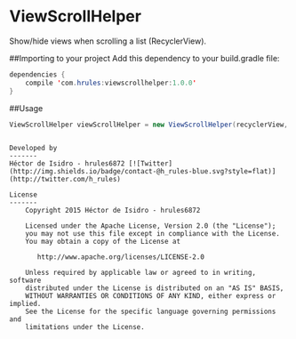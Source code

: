 ViewScrollHelper
=====
Show/hide views when scrolling a list (RecyclerView).

##Importing to your project
Add this dependency to your build.gradle file:
```java
dependencies {
    compile 'com.hrules:viewscrollhelper:1.0.0'
}
```
##Usage
```java
ViewScrollHelper viewScrollHelper = new ViewScrollHelper(recyclerView, toolbar, this);
```
```

Developed by
-------
Héctor de Isidro - hrules6872 [![Twitter](http://img.shields.io/badge/contact-@h_rules-blue.svg?style=flat)](http://twitter.com/h_rules) 

License
-------
    Copyright 2015 Héctor de Isidro - hrules6872

    Licensed under the Apache License, Version 2.0 (the "License");
    you may not use this file except in compliance with the License.
    You may obtain a copy of the License at

       http://www.apache.org/licenses/LICENSE-2.0

    Unless required by applicable law or agreed to in writing, software
    distributed under the License is distributed on an "AS IS" BASIS,
    WITHOUT WARRANTIES OR CONDITIONS OF ANY KIND, either express or implied.
    See the License for the specific language governing permissions and
    limitations under the License.